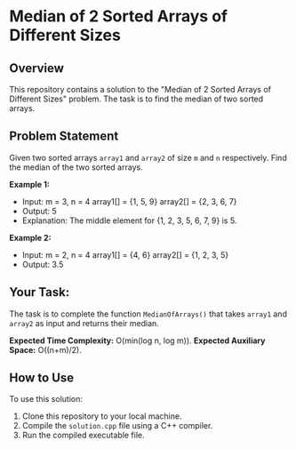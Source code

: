 # Median of 2 Sorted Arrays of Different Sizes

## Overview

This repository contains a solution to the "Median of 2 Sorted Arrays of Different Sizes" problem. The task is to find the median of two sorted arrays.

## Problem Statement

Given two sorted arrays `array1` and `array2` of size `m` and `n` respectively. Find the median of the two sorted arrays.

**Example 1:**
- Input:
  m = 3, n = 4
  array1[] = {1, 5, 9}
  array2[] = {2, 3, 6, 7}
- Output: 5
- Explanation: The middle element for {1, 2, 3, 5, 6, 7, 9} is 5.

**Example 2:**
- Input:
  m = 2, n = 4
  array1[] = {4, 6}
  array2[] = {1, 2, 3, 5}
- Output: 3.5

## Your Task:

The task is to complete the function `MedianOfArrays()` that takes `array1` and `array2` as input and returns their median.

**Expected Time Complexity:** O(min(log n, log m)).
**Expected Auxiliary Space:** O((n+m)/2).

## How to Use

To use this solution:

1. Clone this repository to your local machine.
2. Compile the `solution.cpp` file using a C++ compiler.
3. Run the compiled executable file.

